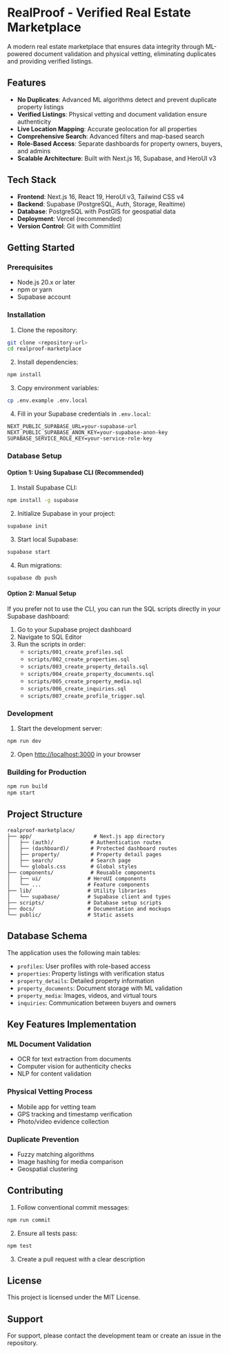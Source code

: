 # RealProof - Verified Real Estate Marketplace

A modern real estate marketplace that ensures data integrity through ML-powered document validation and physical vetting, eliminating duplicates and providing verified listings.

## Features

- **No Duplicates**: Advanced ML algorithms detect and prevent duplicate property listings
- **Verified Listings**: Physical vetting and document validation ensure authenticity
- **Live Location Mapping**: Accurate geolocation for all properties
- **Comprehensive Search**: Advanced filters and map-based search
- **Role-Based Access**: Separate dashboards for property owners, buyers, and admins
- **Scalable Architecture**: Built with Next.js 16, Supabase, and HeroUI v3

## Tech Stack

- **Frontend**: Next.js 16, React 19, HeroUI v3, Tailwind CSS v4
- **Backend**: Supabase (PostgreSQL, Auth, Storage, Realtime)
- **Database**: PostgreSQL with PostGIS for geospatial data
- **Deployment**: Vercel (recommended)
- **Version Control**: Git with Commitlint

## Getting Started

### Prerequisites

- Node.js 20.x or later
- npm or yarn
- Supabase account

### Installation

1. Clone the repository:
```bash
git clone <repository-url>
cd realproof-marketplace
```

2. Install dependencies:
```bash
npm install
```

3. Copy environment variables:
```bash
cp .env.example .env.local
```

4. Fill in your Supabase credentials in `.env.local`:
```env
NEXT_PUBLIC_SUPABASE_URL=your-supabase-url
NEXT_PUBLIC_SUPABASE_ANON_KEY=your-supabase-anon-key
SUPABASE_SERVICE_ROLE_KEY=your-service-role-key
```

### Database Setup

#### Option 1: Using Supabase CLI (Recommended)

1. Install Supabase CLI:
```bash
npm install -g supabase
```

2. Initialize Supabase in your project:
```bash
supabase init
```

3. Start local Supabase:
```bash
supabase start
```

4. Run migrations:
```bash
supabase db push
```

#### Option 2: Manual Setup

If you prefer not to use the CLI, you can run the SQL scripts directly in your Supabase dashboard:

1. Go to your Supabase project dashboard
2. Navigate to SQL Editor
3. Run the scripts in order:
   - `scripts/001_create_profiles.sql`
   - `scripts/002_create_properties.sql`
   - `scripts/003_create_property_details.sql`
   - `scripts/004_create_property_documents.sql`
   - `scripts/005_create_property_media.sql`
   - `scripts/006_create_inquiries.sql`
   - `scripts/007_create_profile_trigger.sql`

### Development

1. Start the development server:
```bash
npm run dev
```

2. Open [http://localhost:3000](http://localhost:3000) in your browser

### Building for Production

```bash
npm run build
npm start
```

## Project Structure

```
realproof-marketplace/
├── app/                    # Next.js app directory
│   ├── (auth)/            # Authentication routes
│   ├── (dashboard)/       # Protected dashboard routes
│   ├── property/          # Property detail pages
│   ├── search/            # Search page
│   └── globals.css        # Global styles
├── components/            # Reusable components
│   ├── ui/               # HeroUI components
│   └── ...               # Feature components
├── lib/                  # Utility libraries
│   └── supabase/         # Supabase client and types
├── scripts/              # Database setup scripts
├── docs/                 # Documentation and mockups
└── public/               # Static assets
```

## Database Schema

The application uses the following main tables:

- `profiles`: User profiles with role-based access
- `properties`: Property listings with verification status
- `property_details`: Detailed property information
- `property_documents`: Document storage with ML validation
- `property_media`: Images, videos, and virtual tours
- `inquiries`: Communication between buyers and owners

## Key Features Implementation

### ML Document Validation
- OCR for text extraction from documents
- Computer vision for authenticity checks
- NLP for content validation

### Physical Vetting Process
- Mobile app for vetting team
- GPS tracking and timestamp verification
- Photo/video evidence collection

### Duplicate Prevention
- Fuzzy matching algorithms
- Image hashing for media comparison
- Geospatial clustering

## Contributing

1. Follow conventional commit messages:
```bash
npm run commit
```

2. Ensure all tests pass:
```bash
npm test
```

3. Create a pull request with a clear description

## License

This project is licensed under the MIT License.

## Support

For support, please contact the development team or create an issue in the repository.